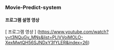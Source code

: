 ### Movie-Predict-system

#### 프로그램 설명 영상

[ 프로그램 영상 ] (https://www.youtube.com/watch?v=t3NQuGv_MNs&list=PLlVVoiMOLO-XexMwtQH56SJNDxY3fYLER&index=26)
